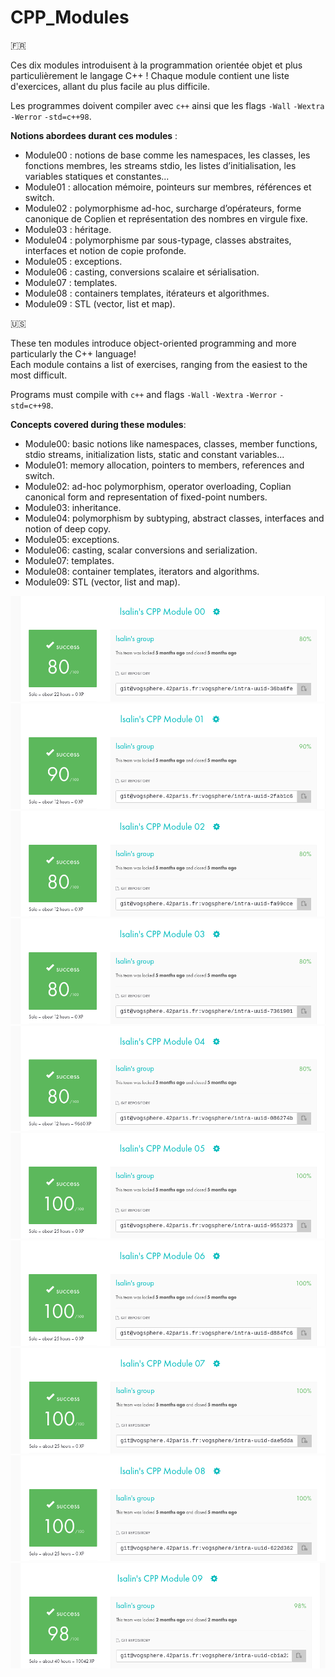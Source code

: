 # CPP_Modules

🇫🇷

Ces dix modules introduisent à la programmation orientée objet et plus particulièrement le langage C++ !
Chaque module contient une liste d'exercices, allant du plus facile au plus difficile.

Les programmes doivent compiler avec `c++` ainsi que les flags `-Wall` `-Wextra` `-Werror` `-std=c++98`.

__Notions abordees durant ces modules__ :

* Module00 : notions de base comme les namespaces, les classes, les fonctions membres, les streams stdio, les listes d’initialisation, les variables statiques et constantes...
* Module01 : allocation mémoire, pointeurs sur membres, références et switch.
* Module02 : polymorphisme ad-hoc, surcharge d’opérateurs, forme canonique de Coplien et représentation des nombres en virgule fixe.
* Module03 : héritage.
* Module04 : polymorphisme par sous-typage, classes abstraites, interfaces et notion de copie profonde.
* Module05 : exceptions.
* Module06 : casting, conversions scalaire et sérialisation.
* Module07 : templates.
* Module08 : containers templates, itérateurs et algorithmes.
* Module09 : STL (vector, list et map).

🇺🇸

These ten modules introduce object-oriented programming and more particularly the C++ language!  
Each module contains a list of exercises, ranging from the easiest to the most difficult.

Programs must compile with `c++` and flags `-Wall` `-Wextra` `-Werror` `-std=c++98`.

__Concepts covered during these modules__:

* Module00: basic notions like namespaces, classes, member functions, stdio streams, initialization lists, static and constant variables...
* Module01: memory allocation, pointers to members, references and switch.
* Module02: ad-hoc polymorphism, operator overloading, Coplian canonical form and representation of fixed-point numbers.
* Module03: inheritance.
* Module04: polymorphism by subtyping, abstract classes, interfaces and notion of deep copy.
* Module05: exceptions.
* Module06: casting, scalar conversions and serialization.
* Module07: templates.
* Module08: container templates, iterators and algorithms.
* Module09: STL (vector, list and map).

![Rating](./Module00/rating.png)
![Rating](./Module01/rating.png)
![Rating](./Module02/rating.png)
![Rating](./Module03/rating.png)
![Rating](./Module04/rating.png)
![Rating](./Module05/rating.png)
![Rating](./Module06/rating.png)
![Rating](./Module07/rating.png)
![Rating](./Module08/rating.png)
![Rating](./Module09/rating.png)
